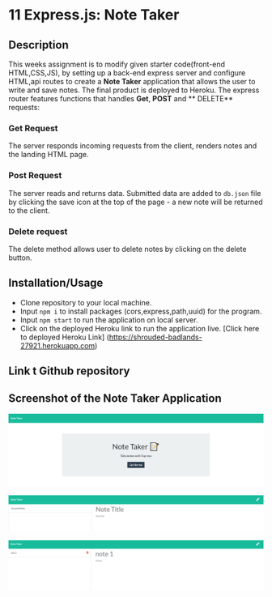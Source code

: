 # 11 Express.js: Note Taker

## Description
This weeks assignment is to modify given starter code(front-end HTML,CSS,JS), by setting up a back-end express server and configure HTML,api routes to create a **Note Taker** application that allows the user to write and save notes.  The final product is deployed to Heroku.  The express router features functions that handles **Get**, **POST** and ** DELETE** requests:

### Get Request
The server responds incoming requests from the client, renders notes and the landing HTML page.

### Post Request
The server reads and returns data.  Submitted data are added to `db.json` file by clicking the save icon at the top of the page - a new note will be returned to the client.

### Delete request
The delete method allows user to delete notes by clicking on the delete button.

## Installation/Usage
- Clone repository to your local machine.
- Input `npm i` to install packages (cors,express,path,uuid) for the program. 
- Input `npm start` to run the application on local server. 
- Click on the deployed Heroku link to run the application live.
[Click here to deployed Heroku Link] (https://shrouded-badlands-27921.herokuapp.com)

## Link t Github repository 
[Click here]:(https://github.com/marcuslau0903/10-Object-Oriented-Programming-Team-Profile-Generator)

## Screenshot of the Note Taker Application

![screenshot1](./images/homepage.PNG)

![screenshot2](./images/before.PNG)

![screenshot3](./images/testing.PNG)
